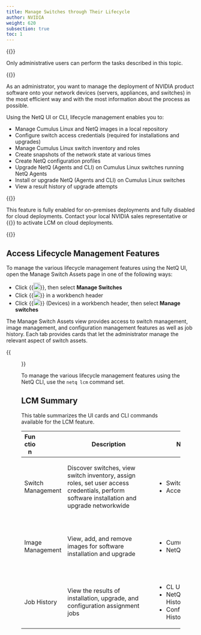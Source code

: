 ```yaml
---
title: Manage Switches through Their Lifecycle
author: NVIDIA
weight: 620
subsection: true
toc: 1
---
```

{{<notice info>}}

Only administrative users can perform the tasks described in this topic.

{{</notice>}}

As an administrator, you want to manage the deployment of NVIDIA product software onto your network devices (servers, appliances, and switches) in the most efficient way and with the most information about the process as possible.

Using the NetQ UI or CLI, lifecycle management enables you to:

- Manage Cumulus Linux and NetQ images in a local repository
- Configure switch access credentials (required for installations and upgrades)
- Manage Cumulus Linux switch inventory and roles
- Create snapshots of the network state at various times
- Create NetQ configuration profiles
- Upgrade NetQ (Agents and CLI) on Cumulus Linux switches running NetQ Agents
- Install or upgrade NetQ (Agents and CLI) on Cumulus Linux switches
- View a result history of upgrade attempts

{{<notice note>}}

This feature is fully enabled for on-premises deployments and fully disabled for cloud deployments. Contact your local NVIDIA sales representative or {{<exlink url="https://www.nvidia.com/en-us/support/enterprise/" text="submit a support ticket">}} to activate LCM on cloud deployments.

{{</notice>}}

## Access Lifecycle Management Features

To manage the various lifecycle management features using the NetQ UI, open the Manage Switch Assets page in one of the following ways:

- Click {{<img src="https://icons.cumulusnetworks.com/01-Interface-Essential/03-Menu/navigation-menu.svg" width="18" height="18">}}, then select **Manage Switches**
- Click {{<img src="https://icons.cumulusnetworks.com/05-Internet-Networks-Servers/06-Servers/server-upload.svg" width="18" height="18">}} in a workbench header
- Click {{<img src="/images/netq/devices.svg" height="18" width="18">}} (Devices) in a workbench header, then select **Manage switches**

The Manage Switch Assets view provides access to switch management, image management, and configuration management features as well as job history. Each tab provides cards that let the administrator manage the relevant aspect of switch assets.

{{<figure src="/images/netq/lcm-dashboard-330.png" width="700">}}

To manage the various lifecycle management features using the NetQ CLI, use the `netq lcm` command set.

## LCM Summary

This table summarizes the UI cards and CLI commands available for the LCM feature.

| <div style="width:30px">Function </div> | <div style="width:220px">Description</div> | <div style="width:220px">NetQ UI Cards</div> | <div style="width:220px">NetQ CLI Commands</div> |
| --- | --- | --- | --- |
| Switch Management | Discover switches, view switch inventory, assign roles, set user access credentials, perform software installation and upgrade networkwide | <ul><li>Switches</li><li>Access</li></ul> | <ul><li>netq lcm show switches</li><li>netq lcm add role</li><li>netq lcm upgrade</li><li>netq lcm add/del/show credentials</li><li>netq lcm discover</li></ul> |
| Image Management | View, add, and remove images for software installation and upgrade | <ul><li>Cumulus Linux Images</li><li>NetQ Images</li></ul> | <ul><li>netq lcm add/del/show netq-image</li><li>netq lcm add/del/show cl-images</li><li>netq lcm add/show default-version</li></ul> |
| Job History | View the results of installation, upgrade, and configuration assignment jobs | <ul><li>CL Upgrade History</li><li>NetQ Install and Upgrade History</li><li>Config Assignment History</li></ul> | <ul><li>netq lcm show status</li><li>netq lcm show upgrade-jobs</li></ul> |
